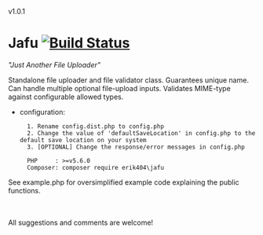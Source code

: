 v1.0.1
# Jafu [![Build Status](https://travis-ci.org/erik404/Jafu.svg?branch=development)](https://travis-ci.org/erik404/Jafu)
*"Just Another File Uploader"*

Standalone file uploader and file validator class. Guarantees unique name. Can handle multiple optional file-upload inputs. Validates MIME-type against configurable allowed types.

* configuration: 
        
        1. Rename config.dist.php to config.php
        2. Change the value of 'defaultSaveLocation' in config.php to the default save location on your system
        3. [OPTIONAL] Change the response/error messages in config.php 
        
        PHP     : >=v5.6.0
        Composer: composer require erik404\jafu


See example.php for oversimplified example code explaining the public functions.

<br /><br />
All suggestions and comments are welcome!
